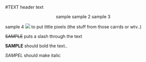 #TEXT
header text

<p align="center">
sample
sample 2
sample 3
</p>
sample 4
 <img src= "https://i.imgur.com/HMSVQX9.gif">
to put little pixels (the stuff from those carrds or wtv..)

<s>SAMPLE</s>
puts a slash through the text

<b>SAMPLE</b>
should bold the text..

<i>SAMPEL</i>
should make italic

